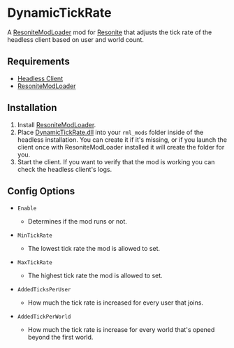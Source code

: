 # DynamicTickRate

A [ResoniteModLoader](https://github.com/resonite-modding-group/ResoniteModLoader) mod for [Resonite](https://resonite.com/) that adjusts the tick rate of the headless client based on user and world count.

## Requirements
- [Headless Client](https://wiki.resonite.com/Headless_Server_Software)
- [ResoniteModLoader](https://github.com/resonite-modding-group/ResoniteModLoader)

## Installation
1. Install [ResoniteModLoader](https://github.com/resonite-modding-group/ResoniteModLoader).
2. Place [DynamicTickRate.dll](https://github.com/Raidriar796/DynamicTickRate/releases/latest/download/DynamicTickRate.dll) into your `rml_mods` folder inside of the headless installation. You can create it if it's missing, or if you launch the client once with ResoniteModLoader installed it will create the folder for you.
3. Start the client. If you want to verify that the mod is working you can check the headless client's logs.

## Config Options

- `Enable`
  - Determines if the mod runs or not.

- `MinTickRate`
  - The lowest tick rate the mod is allowed to set.

- `MaxTickRate`
  - The highest tick rate the mod is allowed to set.

- `AddedTicksPerUser`
  - How much the tick rate is increased for every user that joins.

- `AddedTickPerWorld`
  - How much the tick rate is increase for every world that's opened beyond the first world.
